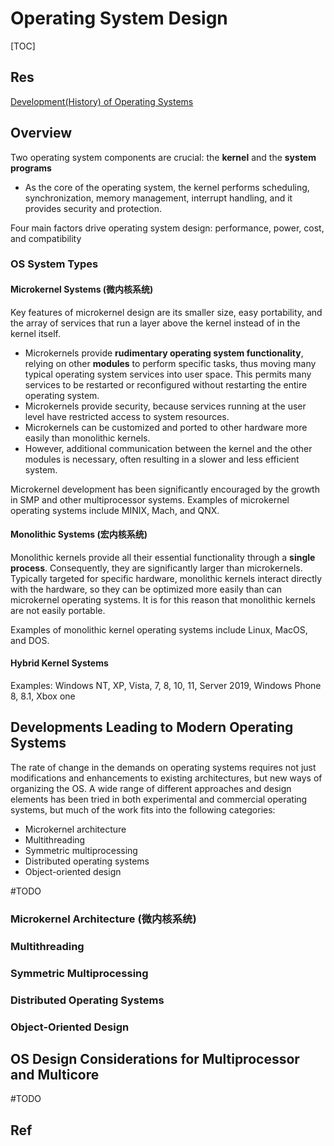 # Operating System Design

[TOC]



## Res
[Development(History) of Operating Systems](Development(History)%20of%20Operating%20Systems.md)


## Overview
Two operating system components are crucial: the **kernel** and the **system programs**
- As the core of the operating system, the kernel performs scheduling, synchronization, memory management, interrupt handling, and it provides security and protection.

Four main factors drive operating system design: performance, power, cost, and compatibility


### OS System Types
#### Microkernel Systems (微内核系统)
Key features of microkernel design are its smaller size, easy portability, and the array of services that run a layer above the kernel instead of in the kernel itself.

- Microkernels provide **rudimentary operating system functionality**, relying on other **modules** to perform specific tasks, thus moving many typical operating system services into user space. This permits many services to be restarted or reconfigured without restarting the entire operating system. 
- Microkernels provide security, because services running at the user level have restricted access to system resources. 
- Microkernels can be customized and ported to other hardware more easily than monolithic kernels. 
- However, additional communication between the kernel and the other modules is necessary, often resulting in a slower and less efficient system. 

Microkernel development has been significantly encouraged by the growth in SMP and other multiprocessor systems. Examples of microkernel operating systems include MINIX, Mach, and QNX.


#### Monolithic Systems (宏内核系统)
Monolithic kernels provide all their essential functionality through a **single process**. Consequently, they are significantly larger than microkernels. Typically targeted for specific hardware, monolithic kernels interact directly with the hardware, so they can be optimized more easily than can microkernel operating systems. It is for this reason that monolithic kernels are not easily portable. 

Examples of monolithic kernel operating systems include Linux, MacOS, and DOS.


#### Hybrid Kernel Systems
Examples: Windows NT, XP, Vista, 7, 8, 10, 11, Server 2019, Windows Phone 8, 8.1, Xbox one


## Developments Leading to Modern Operating Systems

The rate of change in the demands on operating systems requires not just modifications and enhancements to existing architectures, but new ways of organizing the OS. A wide range of different approaches and design elements has been tried in both experimental and commercial operating systems, but much of the work fits into the following categories:

- Microkernel architecture
- Multithreading
- Symmetric multiprocessing
- Distributed operating systems
- Object-oriented design

#TODO 

### Microkernel Architecture (微内核系统)


### Multithreading 


### Symmetric Multiprocessing


### Distributed Operating Systems


### Object-Oriented Design



## OS Design Considerations for Multiprocessor and Multicore
#TODO 







## Ref